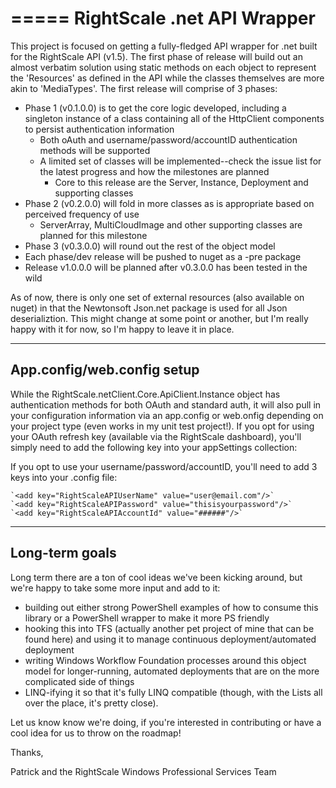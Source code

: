 =====
RightScale .net API Wrapper
=====

This project is focused on getting a fully-fledged API wrapper for .net built for the RightScale API (v1.5).  The first phase of release will build out an almost verbatim solution using static methods on each object to represent the 'Resources' as defined in the API while the classes themselves are more akin to 'MediaTypes'.  The first release will comprise of 3 phases:

  * Phase 1 (v0.1.0.0) is to get the core logic developed, including a singleton instance of a class containing all of the HttpClient components to persist authentication information
    * Both oAuth and username/password/accountID authentication methods will be supported
	* A limited set of classes will be implemented--check the issue list for the latest progress and how the milestones are planned
	  * Core to this release are the Server, Instance, Deployment and supporting classes
  * Phase 2 (v0.2.0.0) will fold in more classes as is appropriate based on perceived frequency of use
    * ServerArray, MultiCloudImage and other supporting classes are planned for this milestone
  * Phase 3 (v0.3.0.0) will round out the rest of the object model 
  * Each phase/dev release will be pushed to nuget as a -pre package
  * Release v1.0.0.0 will be planned after v0.3.0.0 has been tested in the wild
  
As of now, there is only one set of external resources (also available on nuget) in that the Newtonsoft Json.net package is used for all Json deserializtion.  This might change at some point or another, but I'm really happy with it for now, so I'm happy to leave it in place.

-----
 App.config/web.config setup
-----

While the RightScale.netClient.Core.ApiClient.Instance object has authentication methods for both OAuth and standard auth, it will also pull in your configuration information via an app.config or web.onfig depending on your project type (even works in my unit test project!).  If you opt for using your OAuth refresh key (available via the RightScale dashboard), you'll simply need to add the following key into your appSettings collection:

<add key="RightScaleAPIRefreshToken" value="ea7..................................e3e"/>

If you opt to use your username/password/accountID, you'll need to add 3 keys into your .config file:

	`<add key="RightScaleAPIUserName" value="user@email.com"/>`
	`<add key="RightScaleAPIPassword" value="thisisyourpassword"/>`
	`<add key="RightScaleAPIAccountId" value="######"/>`
 
-----
 Long-term goals
-----
 
 Long term there are a ton of cool ideas we've been kicking around, but we're happy to take some more input and add to it:
 
   * building out either strong PowerShell examples of how to consume this library or a PowerShell wrapper to make it more PS friendly
   * hooking this into TFS (actually another pet project of mine that can be found here) and using it to manage continuous deployment/automated deployment
   * writing Windows Workflow Foundation processes around this object model for longer-running, automated deployments that are on the more complicated side of things
   * LINQ-ifying it so that it's fully LINQ compatible (though, with the Lists all over the place, it's pretty close).
   
 Let us know know we're doing, if you're interested in contributing or have a cool idea for us to throw on the roadmap!
 
 Thanks,
 
 Patrick and the RightScale Windows Professional Services Team